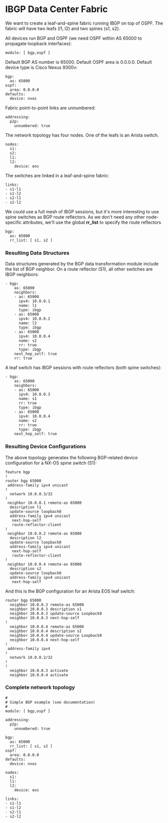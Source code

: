 # IBGP Data Center Fabric

We want to create a leaf-and-spine fabric running IBGP on top of OSPF. The fabric will have two leafs (l1, l2) and two spines (s1, s2).

All devices run BGP and OSPF (we need OSPF within AS 65000 to propagate loopback interfaces):

```
module: [ bgp,ospf ]
```

Default BGP AS number is 65000. Default OSPF area is 0.0.0.0. Default device type is Cisco Nexus 9300v:

```
bgp:
  as: 65000
ospf:
  area: 0.0.0.0
defaults:
  device: nxos
```

Fabric point-to-point links are unnumbered:

```
addressing:
  p2p:
    unnumbered: true
```

The network topology has four nodes. One of the leafs is an Arista switch.

```
nodes:
  s1:
  s2:
  l1:
  l2:
    device: eos
```

The switches are linked in a leaf-and-spine fabric:

```
links:
- s1-l1
- s1-l2
- s2-l1
- s2-l2
```

We could use a full mesh of IBGP sessions, but it's more interesting to use spine switches as BGP route reflectors. As we don't need any other node-specific attributes, we'll use the global **rr_list** to specify the route reflectors

```
bgp:
  as: 65000
  rr_list: [ s1, s2 ]
```

### Resulting Data Structures

Data structures generated by the BGP data transformation module include the list of BGP neighbor. On a route reflector (S1), all other switches are IBGP neighbors:

```
- bgp:
    as: 65000
    neighbors:
    - as: 65000
      ipv4: 10.0.0.1
      name: l1
      type: ibgp
    - as: 65000
      ipv4: 10.0.0.2
      name: l2
      type: ibgp
    - as: 65000
      ipv4: 10.0.0.4
      name: s2
      rr: true
      type: ibgp
    next_hop_self: true
    rr: true
```

A leaf switch has IBGP sessions with route reflectors (both spine switches):

```
- bgp:
    as: 65000
    neighbors:
    - as: 65000
      ipv4: 10.0.0.3
      name: s1
      rr: true
      type: ibgp
    - as: 65000
      ipv4: 10.0.0.4
      name: s2
      rr: true
      type: ibgp
    next_hop_self: true
```

### Resulting Device Configurations

The above topology generates the following BGP-related device configuration for a NX-OS spine switch (S1):

```
feature bgp
!
router bgp 65000
 address-family ipv4 unicast
!
  network 10.0.0.3/32
!
 neighbor 10.0.0.1 remote-as 65000
  description l1
  update-source loopback0
  address-family ipv4 unicast
   next-hop-self
   route-reflector-client
!
 neighbor 10.0.0.2 remote-as 65000
  description l2
  update-source loopback0
  address-family ipv4 unicast
   next-hop-self
   route-reflector-client
!
 neighbor 10.0.0.4 remote-as 65000
  description s2
  update-source loopback0
  address-family ipv4 unicast
   next-hop-self
```

And this is the BGP configuration for an Arista EOS leaf switch:

```
router bgp 65000
  neighbor 10.0.0.3 remote-as 65000
  neighbor 10.0.0.3 description s1
  neighbor 10.0.0.3 update-source Loopback0
  neighbor 10.0.0.3 next-hop-self
!
  neighbor 10.0.0.4 remote-as 65000
  neighbor 10.0.0.4 description s2
  neighbor 10.0.0.4 update-source Loopback0
  neighbor 10.0.0.4 next-hop-self
!
 address-family ipv4
!
  network 10.0.0.2/32
!
!
  neighbor 10.0.0.3 activate
  neighbor 10.0.0.4 activate
```

### Complete network topology

```
#
# Simple BGP example (see documentation)
#
module: [ bgp,ospf ]

addressing:
  p2p:
    unnumbered: true

bgp:
  as: 65000
  rr_list: [ s1, s2 ]
ospf:
  area: 0.0.0.0
defaults:
  device: nxos

nodes:
  s1:
  l1:
  l2:
    device: eos

links:
- s1-l1
- s1-l2
- s2-l1
- s2-l2
```
